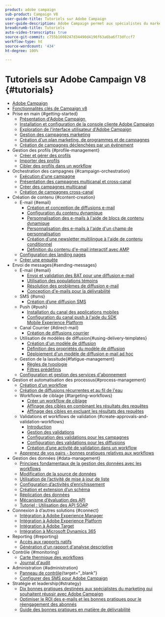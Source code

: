 ```yaml
---
product: adobe campaign
sub-product: Campaign V8
user-guide-title: Tutoriels sur Adobe Campaign
user-guide-description: Adobe Campaign permet aux spécialistes du marketing de concevoir des expériences client sur plusieurs canaux et fournit un environnement pour l'orchestration visuelle des campagnes, la gestion des interactions en temps réel et l'exécution sur plusieurs canaux.
breadcrumb-title: Tutoriels
auto-video-transcripts: true
source-git-commit: c755b1608247d34490d4196f63a6ba6f73dfccf7
workflow-type: ht
source-wordcount: '434'
ht-degree: 100%

---
```



# Tutoriels sur Adobe Campaign V8 {#tutorials}

+ [Adobe Campaign](/help/overview.md)
+ [Fonctionnalités clés de Campaign v8](https://experienceleague.adobe.com/docs/campaign/campaign-v8/start/whats-new.html?lang=fr)
+ Prise en main {#getting-started}
   + [Présentation d&#39;Adobe Campaign ](/help/get-started/introduction-to-adobe-campaign.md)
   + [Installation et configuration de la console cliente Adobe Campaign](/help/get-started/install-and-set-up-the-adobe-campaign-client-console.md)
   + [Exploration de l&#39;interface utilisateur d&#39;Adobe Campaign](/help/get-started/explore-the-adobe-campaign-user-interface.md)
   + [Gestion des campagnes marketing](/help/get-started/manage-marketing-campaigns.md)
   + [Création d&#39;un plan marketing, de programmes et de campagnes](/help/get-started/create-a-marketing-plan-programs-and-campaigns.md)
   + [Création de campagnes déclenchées par un événement](/help/get-started/create-event-triggered-campaigns.md)
+ Gestion des profils {#profile-management}
   + [Créer et gérer des profils](/help/profile-management/create-and-manage-profiles.md)
   + [Importer des profils](/help/profile-management/import-profiles.md)
   + [Cibler des profils dans un workflow](/help/profile-management/target-profiles-in-a-workflow.md)
+ Orchestration des campagnes {#campaign-orchestration}
   + [Exécution d&#39;une campagne](/help/orchestrate-campaigns/execute-a-campaign.md)
   + [Présentation des campagnes multicanal et cross-canal](/help/orchestrate-campaigns/introduction-to-cross-and-multi-channel-campaigns.md)
   + [Créer des campagnes multicanal](/help/orchestrate-campaigns/multi-channel-campaigns.md)
   + [Création de campagnes cross-canal](/help/orchestrate-campaigns/cross-channel-campaigns.md)
+ Création de contenu {#content-creation}
   + E-mail {#email}
      + [Création et conception de diffusions e-mail](/help/content-creation/create-and-design-email-deliveries.md)
      + [Configuration du contenu dynamique](/help/content-creation/configure-dynamic-content.md)
      + [Personnalisation des e-mails à l&#39;aide de blocs de contenu dynamique](/help/content-creation/personalize-using-dynamic-content-blocks.md)
      + [Personnalisation des e-mails à l&#39;aide d&#39;un champ de personnalisation](/help/content-creation/personalize-emails-using-personalization-fields.md)
      + [Création d&#39;une newsletter multilingue à l&#39;aide de contenu conditionnel](/help/content-creation/create-a-multilingual-newsletter-using-conditional-content.md)
      + [Définition du contenu d&#39;e-mail interactif avec AMP](/help/content-creation/design-interactive-email-content-with-amp.md)
   + [Configuration des landing pages](/help/content-creation/configure-landingpages.md)
   + [Créer une enquête](/help/content-creation/create-a-survey.md)
+ Envoi de messages{#sending-messages}
   + E-mail {#email}
      + [Envoi et validation des BAT pour une diffusion e-mail](/help/send-messages/email/send-and-validate-proofs.md)
      + [Utilisation des populations témoins](/help/send-messages/email/use-control-groups.md)
      + [Résolution des problèmes de diffusion e-mail](/help/send-messages/email/troubleshoot-email-delivery-issues.md)
      + [Conception d&#39;e-mails pour la délivrabilité](/help/send-messages/email/design-emails-for-deliverability.md)
   + SMS {#sms}
      + [Création d’une diffusion SMS](/help/send-messages/mobile/create-an-sms-delivery.md)
   + Push {#push}
      + [Installation du canal des applications mobiles](/help/send-messages/mobile/install-the-mobile-app.md)
      + [Configuration du canal push à l&#39;aide du SDK Mobile Experience Platform](/help/send-messages/mobile/configure-push-using-aep-mobile-sdk.md)
   + Canal Courrier {#direct-mail}
      + [Création de diffusions courrier](/help/send-messages/direct-mail/create-direct-mail-deliveries.md)
   + Utilisation de modèles de diffusion{#using-delivery-templates}
      + [Création d&#39;un modèle de diffusion](/help/send-messages/use-delivery-templates/configure-a-delivery-template.md)
      + [Définition des propriétés du modèle de diffusion](/help/send-messages/use-delivery-templates/set-delivery-template-properties.md)
      + [Déploiement d&#39;un modèle de diffusion e-mail ad hoc](/help/send-messages/use-delivery-templates/deploy-ad-hoc-email-delivery-template.md)
   + Gestion de la lassitude{#fatigue-management}
      + [Règles de typologie](/help/send-messages/fatigue-management/typology-rules-for-fatigue-management.md)
      + [Filtres prédéfinis](/help/send-messages/fatigue-management/fatigue-management-using-filters.md)
   + [Configuration et gestion des services d&#39;abonnement](/help/send-messages/configure-and-manage-subscription-services.md)
+ Gestion et automatisation des processus{#process-management}
   + [Création d&#39;un workflow](/help/process-management/create-a-workflow.md)
   + [Création de diffusions récurrentes et au fil de l&#39;eau](/help/process-management/recurring-deliveries.md)
   + Workflows de ciblage {#targeting-workflows}
      + [Créer un workflow de ciblage](/help/process-management/create-a-targeting-workflow.md)
      + [Affinage des cibles en combinant les résultats des requêtes](/help/process-management/refine-targets-by-combining-query-results.md)
      + [Affinage des cibles en excluant les résultats des requêtes](/help/process-management/refine-targets-by-excluding-query-results.md)
   + Validations et workflows de validation {#create-approvals-and-validation-workflows}
      + [Introduction](/help/process-management/create-approvals-and-validation-workflows/create-approvals-and-validation-workflows-introduction.md)
      + [Gestion des validations](/help/process-management/create-approvals-and-validation-workflows/manage-approvals.md)
      + [Configuration des validations pour les campagnes](/help/process-management/create-approvals-and-validation-workflows/configure-approvals-for-campaigns.md)
      + [Configuration des validations pour les diffusions](/help/process-management/create-approvals-and-validation-workflows/configure-approvals-for-deliveries.md)
      + [Création d’une activité de validation dans un workflow](/help/process-management/create-approvals-and-validation-workflows/create-approval-process-in-a-workflow.md)
   + [Apprenez de vos pairs - bonnes pratiques relatives aux workflows](/help/process-management/workflow-best-practices-for-marketers.md)
+ Gestion des données {#data-management}
   + [Principes fondamentaux de la gestion des données avec les workflows](/help/data-management/data-management-fundamentals.md)
   + [Modification de la source de données](/help/data-management/change-data-source.md)
   + [Utilisation de l’activité de mise à jour de liste](/help/process-management/use-the-update-list-activity.md)
   + [Configuration d’activités d’enrichissement](/help/process-management/enrichment-activity.md)
   + [Création et extension d’un schéma](/help/data-management/create-and-extend-a-schema.md)
   + [Réplication des données](/help/data-management/data-replication.md)
   + [Mécanisme d’évaluation des API](/help/data-management/api-staging-mechanism.md)
   + [Tutoriel : Utilisation des API SOAP](https://experienceleague.adobe.com/docs/campaign-learn/use-soap-apis/introduction.html?lang=fr)
+ Connexion à dʼautres solutions {#connect}
   + [Intégration à Adobe Experience Manager](https://experienceleague.adobe.com/docs/campaign-learn/integrate-with-experience-manager/overview.html?lang=fr)
   + [Intégration à Adobe Experience Platform](https://experienceleague.adobe.com/docs/campaign-learn/integrate-with-experience-platform/overview.html?lang=fr)
   + [Intégration à Adobe Target](/help/connect/target-integration.md)
   + [Intégration à Microsoft Dynamics 365](/help/connect/dynamics365-integration.md)
+ Reporting {#reporting}
   + [Accès aux rapports natifs](/help/reporting/access-built-in-reports.md)
   + [Génération d&#39;un rapport d&#39;analyse descriptive](/help/reporting/generate-a-descriptive-analysis-report.md)
+ Contrôle  {#monitoring}
   + [Carte thermique des workflows](/help/monitoring/workflow-heatmap.md)
   + [Journal d&#39;audit](/help/monitoring/audit-trail.md)
+ Administration {#administration}
   + [Panneau de contrôle](https://experienceleague.adobe.com/docs/control-panel-learn/control-panel/control-panel-overview.html?lang=fr){target="_blank"}
   + [Configurer des SMS pour Adobe Campaign](https://experienceleague.adobe.com/docs/campaign-learn/set-up-sms-for-adobe-campaign/overview.html?lang=fr)
+ Stratégie et leadership{#strategy}
   + [Dix bonnes pratiques destinées aux spécialistes du marketing qui souhaitent réussir avec Adobe Campaign](/help/strategy/10-best-practices-for-marketers.md)
   + [Optimiser le ROI des e-mails et les bonnes pratiques pour le réengagement des abonnés](/help/strategy/campaign-maximize-email-best-practices.md)
   + [Guide des bonnes pratiques en matière de délivrabilité](https://experienceleague.adobe.com/docs/deliverability-learn/deliverability-best-practice-guide/introduction.html?lang=fr)
